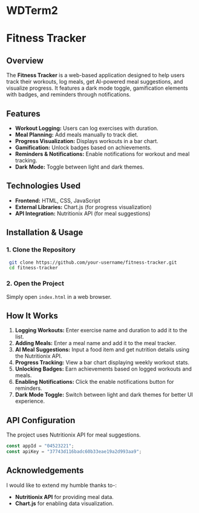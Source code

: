 # WDTerm2


# Fitness Tracker

## Overview

The **Fitness Tracker** is a web-based application designed to help users track their workouts, log meals, get AI-powered meal suggestions, and visualize progress. It features a dark mode toggle, gamification elements with badges, and reminders through notifications.

## Features

- **Workout Logging:** Users can log exercises with duration.
- **Meal Planning:** Add meals manually to track diet.
- **Progress Visualization:** Displays workouts in a bar chart.
- **Gamification:** Unlock badges based on achievements.
- **Reminders & Notifications:** Enable notifications for workout and meal tracking.
- **Dark Mode:** Toggle between light and dark themes.

## Technologies Used

- **Frontend:** HTML, CSS, JavaScript
- **External Libraries:** Chart.js (for progress visualization)
- **API Integration:** Nutritionix API (for meal suggestions)

## Installation & Usage

### 1. Clone the Repository

```sh
 git clone https://github.com/your-username/fitness-tracker.git
 cd fitness-tracker
```

### 2. Open the Project

Simply open `index.html` in a web browser.

## How It Works

1. **Logging Workouts:** Enter exercise name and duration to add it to the list.
2. **Adding Meals:** Enter a meal name and add it to the meal tracker.
3. **AI Meal Suggestions:** Input a food item and get nutrition details using the Nutritionix API.
4. **Progress Tracking:** View a bar chart displaying weekly workout stats.
5. **Unlocking Badges:** Earn achievements based on logged workouts and meals.
6. **Enabling Notifications:** Click the enable notifications button for reminders.
7. **Dark Mode Toggle:** Switch between light and dark themes for better UI experience.


## API Configuration

The project uses Nutritionix API for meal suggestions.

```js
const appId = "04523221";
const apiKey = "37743d116badc60b33eae19a2d993aa9";
```

## Acknowledgements

I would like to extend my humble thanks to-:

- **Nutritionix API** for providing meal data.
- **Chart.js** for enabling data visualization.

